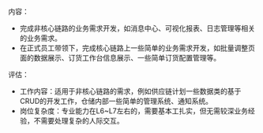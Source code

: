 内容：

* 完成非核心链路的业务需求开发，如消息中心、可视化报表、日志管理等相关的业务需求。
* 在正式员工带领下，完成核心链路上一些简单的业务需求开发，如批量调整页面的数据展示、订货工作台信息展示、一些简单订货配置管理等。

评估：

* 工作内容：适用于非核心链路的需求，例如供应链计划一些数据类的基于CRUD的开发工作，仓储内部一些简单的管理系统、通知系统。
* 岗位复杂度：专业能力在L6~L7左右的，需要基本工扎实，但无需较深业务经验，不需要处理复杂的人际交互。

  

‍
